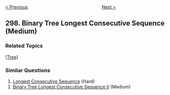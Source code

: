 <!--|This file generated by command(leetcode description); DO NOT EDIT.    |-->
<!--+----------------------------------------------------------------------+-->
<!--|@author    Openset <openset.wang@gmail.com>                           |-->
<!--|@link      https://github.com/openset                                 |-->
<!--|@home      https://github.com/openset/leetcode                        |-->
<!--+----------------------------------------------------------------------+-->

[< Previous](https://github.com/openset/leetcode/tree/master/problems/serialize-and-deserialize-binary-tree "Serialize and Deserialize Binary Tree")
　　　　　　　　　　　　　　　　
[Next >](https://github.com/openset/leetcode/tree/master/problems/bulls-and-cows "Bulls and Cows")

## 298. Binary Tree Longest Consecutive Sequence (Medium)



### Related Topics
  [[Tree](https://github.com/openset/leetcode/tree/master/tag/tree/README.md)]

### Similar Questions
  1. [Longest Consecutive Sequence](https://github.com/openset/leetcode/tree/master/problems/longest-consecutive-sequence) (Hard)
  1. [Binary Tree Longest Consecutive Sequence II](https://github.com/openset/leetcode/tree/master/problems/binary-tree-longest-consecutive-sequence-ii) (Medium)
